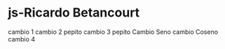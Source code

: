 
# js-Ricardo Betancourt
cambio 1
cambio 2 pepito
cambio 3 pepito
Cambio Seno
cambio Coseno
cambio 4